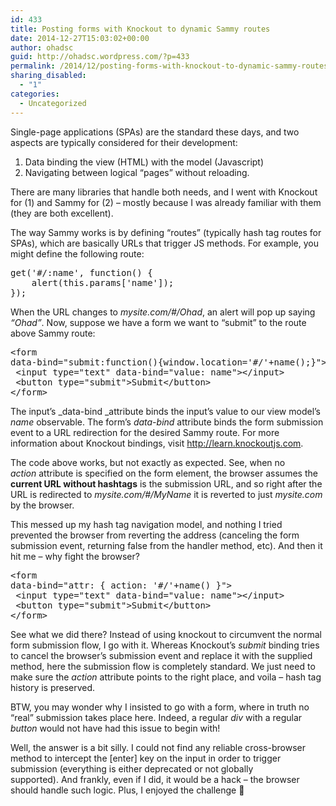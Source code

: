 ```yaml
---
id: 433
title: Posting forms with Knockout to dynamic Sammy routes
date: 2014-12-27T15:03:02+00:00
author: ohadsc
guid: http://ohadsc.wordpress.com/?p=433
permalink: /2014/12/posting-forms-with-knockout-to-dynamic-sammy-routes/
sharing_disabled:
  - "1"
categories:
  - Uncategorized
---
```

Single-page applications (SPAs) are the standard these days, and two aspects are typically considered for their development:

  1. Data binding the view (HTML) with the model (Javascript)
  2. Navigating between logical &#8220;pages&#8221; without reloading.

There are many libraries that handle both needs, and I went with Knockout for (1) and Sammy for (2) &#8211; mostly because I was already familiar with them (they are both excellent).

The way Sammy works is by defining &#8220;routes&#8221; (typically hash tag routes for SPAs), which are basically URLs that trigger JS methods. For example, you might define the following route:

<pre class="brush: jscript; title: ; notranslate" title="">get('#/:name', function() {
    alert(this.params['name']);
});
</pre>

When the URL changes to _mysite.com/#/Ohad_, an alert will pop up saying _&#8220;Ohad&#8221;_. Now, suppose we have a form we want to &#8220;submit&#8221; to the route above Sammy route:

<pre class="brush: xml; title: ; notranslate" title="">&lt;form
data-bind="submit:function(){window.location='#/'+name();}"&gt;
 &lt;input type="text" data-bind="value: name"&gt;&lt;/input&gt;
 &lt;button type="submit"&gt;Submit&lt;/button&gt;
&lt;/form&gt;
</pre>

The input&#8217;s _data-bind _attribute binds the input&#8217;s value to our view model&#8217;s _name_ observable. The form&#8217;s _data-bind_ attribute binds the form submission event to a URL redirection for the desired Sammy route. For more information about Knockout bindings, visit <http://learn.knockoutjs.com>.

The code above works, but not exactly as expected. See, when no _action_ attribute is specified on the form element, the browser assumes the **current URL without hashtags** is the submission URL, and so right after the URL is redirected to _mysite.com/#/MyName_ it is reverted to just _mysite.com_ by the browser.

This messed up my hash tag navigation model, and nothing I tried prevented the browser from reverting the address (canceling the form submission event, returning false from the handler method, etc). And then it hit me &#8211; why fight the browser?

<pre class="brush: xml; title: ; notranslate" title="">&lt;form
data-bind="attr: { action: '#/'+name() }"&gt;
 &lt;input type="text" data-bind="value: name"&gt;&lt;/input&gt;
 &lt;button type="submit"&gt;Submit&lt;/button&gt;
&lt;/form&gt;
</pre>

See what we did there? Instead of using knockout to circumvent the normal form submission flow, I go with it. Whereas Knockout&#8217;s _submit_ binding tries to cancel the browser&#8217;s submission event and replace it with the supplied method, here the submission flow is completely standard. We just need to make sure the _action_ attribute points to the right place, and voila &#8211; hash tag history is preserved.

BTW, you may wonder why I insisted to go with a form, where in truth no &#8220;real&#8221; submission takes place here. Indeed, a regular _div_ with a regular _button_ would not have had this issue to begin with!

Well, the answer is a bit silly. I could not find any reliable cross-browser method to intercept the [enter] key on the input in order to trigger submission (everything is either deprecated or not globally supported). And frankly, even if I did, it would be a hack &#8211; the browser should handle such logic. Plus, I enjoyed the challenge 🙂